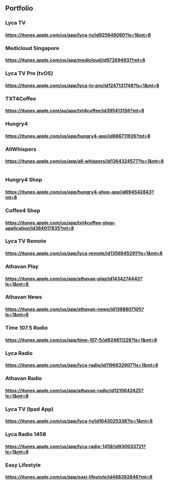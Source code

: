 ## Portfolio

### Lyca TV
#### https://itunes.apple.com/us/app/lyca-tv/id925646060?ls=1&mt=8

### Medicloud Singapore
#### https://itunes.apple.com/us/app/medicloud/id972694931?mt=8

### Lyca TV Pro (tvOS)
#### https://itunes.apple.com/us/app/lyca-tv-pro/id1247131748?ls=1&mt=8

### TXT4Coffee
#### https://itunes.apple.com/au/app/txt4coffee/id395413156?mt=8

### Hungry4
#### https://itunes.apple.com/us/app/hungry4-app/id688711926?mt=8

### AllWhispers
#### https://itunes.apple.com/us/app/all-whispers/id1364324577?ls=1&mt=8  

### Hungry4 Shop 
#### https://itunes.apple.com/us/app/hungry4-shop-app/id694542843?mt=8

### Coffee4 Shop 
#### https://itunes.apple.com/us/app/txt4coffee-shop-application/id384017835?mt=8

### Lyca TV Remote 
#### https://itunes.apple.com/us/app/lyca-remote/id1356945291?ls=1&mt=8

### Athavan Play 
#### https://itunes.apple.com/us/app/athavan-play/id1434274443?ls=1&mt=8 

### Athavan News 
#### https://itunes.apple.com/us/app/athavan-news/id1398807105?ls=1&mt=8  

### Time 107.5 Radio
#### https://itunes.apple.com/us/app/time-107-5/id924811226?ls=1&mt=8

###  Lyca Radio
#### https://itunes.apple.com/us/app/lyca-radio/id1196632907?ls=1&mt=8

### Athavan Radio
#### https://itunes.apple.com/us/app/athavan-radio/id1210642425?ls=1&mt=8

### Lyca TV (Ipad App)
#### https://itunes.apple.com/us/app/lyca-tv/id1043025338?ls=1&mt=8

### Lyca Radio 1458
####  https://itunes.apple.com/us/app/lyca-radio-1458/id930033721?ls=1&mt=8

### Easy Lifestyle
#### https://itunes.apple.com/us/app/easi-lifestyle/id488392846?mt=8
